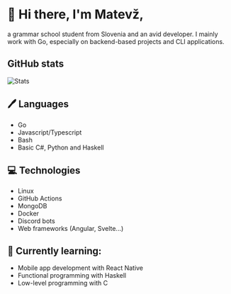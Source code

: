 # 👋 Hi there, I'm Matevž,
a grammar school student from Slovenia and an avid developer. I mainly work with Go, especially on backend-based projects and CLI applications.

## GitHub stats
![Stats](https://github-readme-stats.vercel.app/api?username=matevzkeber&show_icons=true&theme=transparent)

## 🖊️ Languages
- Go
- Javascript/Typescript
- Bash
- Basic C#, Python and Haskell

## 💻 Technologies
- Linux
- GitHub Actions
- MongoDB
- Docker
- Discord bots
- Web frameworks (Angular, Svelte...)

## 📖 Currently learning:
- Mobile app development with React Native
- Functional programming with Haskell
- Low-level programming with C
